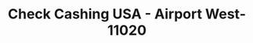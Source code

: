 ---
f_zip-code: 33126
f_state-code: FL
title: Check Cashing USA - Airport West-11020
f_phone: 305-477-3424
f_city-only: Doral
f_address: 8333 Northwest 12Th Street Doral
f_location-unique-id: '11020'
slug: check-cashing-usa---airport-west-11020
updated-on: '2024-05-30T13:46:58.046Z'
created-on: '2024-05-30T13:36:59.803Z'
published-on: '2024-05-30T13:54:32.469Z'
f_city-state: cms/city/doral-fl.md
f_company: cms/company/check-cashing-usa---airport-west.md
f_state: cms/state/florida.md
layout: '[payday-loan].html'
tags: payday-loan
---